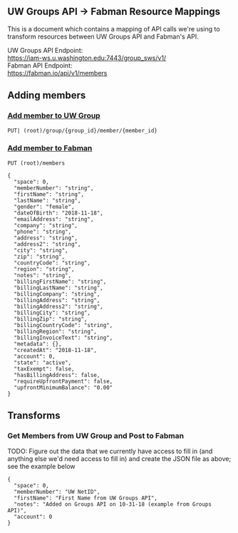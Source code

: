 ## UW Groups API -> Fabman Resource Mappings

This is a document which contains a mapping of API calls we're using to transform resources between UW Groups API and Fabman's API.

UW Groups API Endpoint:  
https://iam-ws.u.washington.edu:7443/group_sws/v1/  
Fabman API Endpoint:  
https://fabman.io/api/v1/members

## Adding members
### [Add member to UW Group](https://wiki.cac.washington.edu/display/infra/Groups+WebService+Add+Member)
`PUT| (root)/group/{group_id}/member/{member_id}`
### [Add member to Fabman](https://fabman.io/api/v1/documentation#!/members/postMembers)
`PUT (root)/members`
```
{
  "space": 0,
  "memberNumber": "string",
  "firstName": "string",
  "lastName": "string",
  "gender": "female",
  "dateOfBirth": "2018-11-18",
  "emailAddress": "string",
  "company": "string",
  "phone": "string",
  "address": "string",
  "address2": "string",
  "city": "string",
  "zip": "string",
  "countryCode": "string",
  "region": "string",
  "notes": "string",
  "billingFirstName": "string",
  "billingLastName": "string",
  "billingCompany": "string",
  "billingAddress": "string",
  "billingAddress2": "string",
  "billingCity": "string",
  "billingZip": "string",
  "billingCountryCode": "string",
  "billingRegion": "string",
  "billingInvoiceText": "string",
  "metadata": {},
  "createdAt": "2018-11-18",
  "account": 0,
  "state": "active",
  "taxExempt": false,
  "hasBillingAddress": false,
  "requireUpfrontPayment": false,
  "upfrontMinimumBalance": "0.00"
}
```
## Transforms

### Get Members from UW Group and Post to Fabman
TODO: Figure out the data that we currently have access to fill in (and anything else we'd need access to fill in) and create the JSON file as above; see the example below

```
{
  "space": 0,
  "memberNumber": "UW NetID",
  "firstName": "First Name from UW Groups API",
  "notes": "Added on Groups API on 10-31-18 (example from Groups API)",
  "account": 0
}
```
